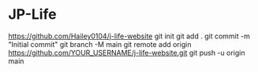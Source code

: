 # JP-Life
https://github.com/Hailey0104/j-life-website
git init
git add .
git commit -m "Initial commit"
git branch -M main
git remote add origin https://github.com/YOUR_USERNAME/j-life-website.git
git push -u origin main
